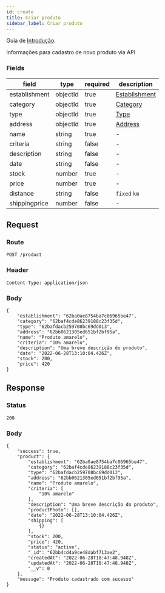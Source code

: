 ```yaml
---
id: create
title: Criar produto
sidebar_label: Criar produto
---
```


Guia de [Introdução](introduction.md).

Informações para cadastro de novo produto via API


### Fields

| field | type | required | description |
|---|---|---|---|
| establishment | objectId | true | [Establishment](../establishment/create) |
| category | objectId | true | [Category](../category/create) |
| type | objectId | true | [Type](../type/create) |
| address | objectId | true | [Address](../address/create) |
| name | string | true | - |
| criteria | string | false | - |
| description | string | false | - |
| date | string | false | - |
| stock | number | true | - |
| price | number | true | - |
| distance | string | false | `fixed` `km` |
| shippingprice | number | false | - |

## Request

### Route

    POST /product

### Header

    Content-Type: application/json

### Body

    {
        "establishment": "62ba0ae8754ba7c06965be47",
        "category": "62baf4cde86239188c23f35d",
        "type": "62bafdacb259708bc69dd013",
        "address": "62bb0621305ed651bf2bf95a",
        "name": "Produto amarelo",
        "criteria": "10% amarelo",
        "description": "Uma breve descrição do produto",
        "date": "2022-06-28T13:10:04.426Z",
        "stock": 200,
        "price": 420
    }

## Response

### Status

    200

### Body

    {
        "success": true,
        "product": {
            "establishment": "62ba0ae8754ba7c06965be47",
            "category": "62baf4cde86239188c23f35d",
            "type": "62bafdacb259708bc69dd013",
            "address": "62bb0621305ed651bf2bf95a",
            "name": "Produto amarelo",
            "criteria": [
                "10% amarelo"
            ],
            "description": "Uma breve descrição do produto",
            "productPhoto": [],
            "date": "2022-06-28T13:10:04.426Z",
            "shipping": [
                {}
            ],
            "stock": 200,
            "price": 420,
            "status": "active",
            "_id": "62bb4cd4a9ce48dabf713ae2",
            "createdAt": "2022-06-28T18:47:48.948Z",
            "updatedAt": "2022-06-28T18:47:48.948Z",
            "__v": 0
        },
        "message": "Produto cadastrado com sucesso"
    }